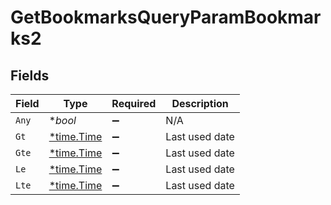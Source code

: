 # GetBookmarksQueryParamBookmarks2


## Fields

| Field                                      | Type                                       | Required                                   | Description                                |
| ------------------------------------------ | ------------------------------------------ | ------------------------------------------ | ------------------------------------------ |
| `Any`                                      | **bool*                                    | :heavy_minus_sign:                         | N/A                                        |
| `Gt`                                       | [*time.Time](https://pkg.go.dev/time#Time) | :heavy_minus_sign:                         | Last used date                             |
| `Gte`                                      | [*time.Time](https://pkg.go.dev/time#Time) | :heavy_minus_sign:                         | Last used date                             |
| `Le`                                       | [*time.Time](https://pkg.go.dev/time#Time) | :heavy_minus_sign:                         | Last used date                             |
| `Lte`                                      | [*time.Time](https://pkg.go.dev/time#Time) | :heavy_minus_sign:                         | Last used date                             |